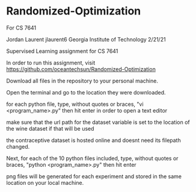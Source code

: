 # Randomized-Optimization
For CS 7641

Jordan Laurent
jlaurent6
Georgia Institute of Technology
2/21/21

Supervised Learning assignment for CS 7641



In order to run this assignment, visit https://github.com/oceantechsun/Randomized-Optimization

Download all files in the repository to your personal machine.

Open the terminal and go to the location they were downloaded.

for each python file, type, without quotes or braces, "vi <program_name>.py" then hit enter in order to open a text editor

make sure that the url path for the dataset variable is set to the location of the wine dataset if that will be used

the contraceptive dataset is hosted online and doesnt need its filepath changed.

Next, for each of the 10 python files included, type, without quotes or braces, "python <program_name>.py" then hit enter

png files will be generated for each experiment and stored in the same location on your local machine. 

